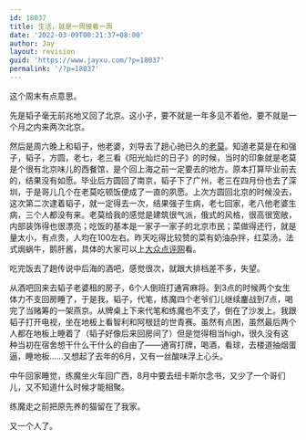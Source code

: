 ```yaml
---
id: 18037
title: 生活，就是一周接着一周
date: '2022-03-09T00:21:37+08:00'
author: Jay
layout: revision
guid: 'https://www.jayxu.com/?p=18037'
permalink: '/?p=18037'
---
```


这个周末有点意思。

先是韬子毫无前兆地又回了北京。这小子，要不就是一年多见不着他，要不就是一个月之内来两次北京。

然后是周六晚上和韬子，他老婆，刘导去了趟心驰已久的<a href="https://www.jayxu.com/log/wp-content/uploads/2007/07/507586" target="_blank" rel="noopener">老莫</a>。知道老莫是在和强子，韬子，方圆，老七，老三看《阳光灿烂的日子》的时候，当时的印象就是老莫是个很有北京味儿的西餐馆，是个回上海之前一定要去的地方。原本打算毕业前去的，结果没有如愿。毕业后方圆回了南京，韬子下了广州，老三在四月份也去了深圳，于是哥儿几个在老莫吃顿饭便成了一直的夙愿。上次方圆回北京的时候没去，这次第二次逮着韬子，就一定得去一次，结果强子生病，老七回家，老八他老婆生病，三个人都没有来。老莫给我的感觉是建筑很气派，俄式的风格，很高很宽敞，内部装饰得也很漂亮；吃饭的基本是一家子一家子的北京市民；菜做得还行，就是量太小，有点贵，人均在100左右。昨天吃得比较赞的菜有奶油杂拌，红菜汤，法式焗蜗牛，鹅肝酱，具体的大家可以上<a href="https://www.jayxu.com/log/wp-content/uploads/2007/07/citylist" target="_blank" rel="noopener">大众点评网</a>看。

吃完饭去了趟传说中后海的酒吧，感觉很次，就跟大排档差不多，失望。

从酒吧回来去韬子老婆租的房子，6个人倒班打通宵麻将。到3点的时候两个女生体力不支回房睡了，于是我，韬子，代笔，练魔四个老爷们儿继续鏖战到7点，喝完了当赌筹的一架燕京。从牌桌上下来代笔和练魔也不支了，倒在了沙发上。我跟韬子打开电视，坐在地板上看智利和阿根廷的世青赛。虽然有点困，虽然最后两个人都在地板上睡着了（韬子好像后来回房间了）但是觉得相当high，很久没有这种当初在宿舍想干什么干什么的自由了——通宵打牌，喝酒，看球，去楼道抽烟蛋逼，睡地板……又想起了去年的6月，又有一丝酸味浮上心头。

中午回家睡觉，练魔坐火车回广西，8月中要去纽卡斯尔念书，又少了一个哥们儿，又不知道什么时候才能相聚。

练魔走之前把原先养的猫留在了我家。

又一个人了。